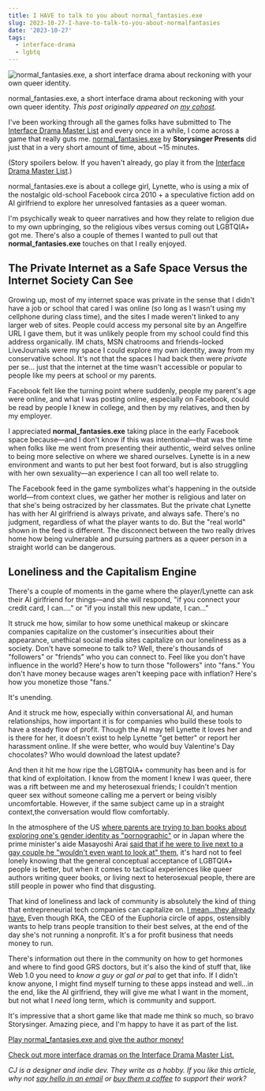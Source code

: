 ```yaml
---
title: I HAVE to talk to you about normal_fantasies.exe
slug: 2023-10-27-I-have-to-talk-to-you-about-normalfantasies
date: '2023-10-27'
tags:
  - interface-drama
  - lgbtq
---
```


![normal_fantasies.exe, a short interface drama about reckoning with your own queer identity.](https://illuminesce.net/blog/posts/images/normal_fantasies.png)

<div class="caption">normal_fantasies.exe, a short interface drama about reckoning with your own queer identity. <em>This post originally appeared on <a href="https://cohost.org/illuminesce/post/3315030-i-have-to-talk-to-yo" target="_blank">my cohost</a>.</em></div>

I've been working through all the games folks have submitted to The [Interface Drama Master List](https://illuminesce.net/interface-drama) and every once in a while, I come across a game that really guts me. [normal\_fantasies.exe](https://storysinger-presents.itch.io/normal-fantasies) by **Storysinger Presents** did just that in a very short amount of time, about ~15 minutes.

(Story spoilers below. If you haven't already, go play it from the [Interface Drama Master List](https://illuminesce.net/interface-drama).)

normal\_fantasies.exe is about a college girl, Lynette, who is using a mix of the nostalgic old-school Facebook circa 2010 + a speculative fiction add on AI girlfriend to explore her unresolved fantasies as a queer woman.

I'm psychically weak to queer narratives and how they relate to religion due to my own upbringing, so the religious vibes versus coming out LGBTQIA+ got me. There's also a couple of themes I wanted to pull out that **normal\_fantasies.exe** touches on that I really enjoyed.

## The Private Internet as a Safe Space Versus the Internet Society Can See

Growing up, most of my internet space was private in the sense that I didn't have a job or school that cared I was online (so long as I wasn't using my cellphone during class time), and the sites I made weren't linked to any larger web of sites. People could access my personal site by an Angelfire URL I gave them, but it was unlikely people from my school could find this address organically. IM chats, MSN chatrooms and friends-locked LiveJournals were my space I could explore my own identity, away from my conservative school. It's not that the spaces I had back then were _private_ per se... just that the internet at the time wasn't accessible or popular to people like my peers at school or my parents.

Facebook felt like the turning point where suddenly, people my parent's age were online, and what I was posting online, especially on Facebook, could be read by people I knew in college, and then by my relatives, and then by my employer.

I appreciated **normal\_fantasies.exe** taking place in the early Facebook space because—and I don't know if this was intentional—that was the time when folks like me went from presenting their authentic, weird selves online to being more selective on where we shared ourselves. Lynette is in a new environment and wants to put her best foot forward, but is also struggling with her own sexuality—an experience I can all too well relate to.

The Facebook feed in the game symbolizes what's happening in the outside world—from context clues, we gather her mother is religious and later on that she's being ostracized by her classmates. But the private chat Lynette has with her AI girlfriend is always private, and always safe. There's no judgment, regardless of what the player wants to do. But the "real world" shown in the feed is different. The disconnect between the two really drives home how being vulnerable and pursuing partners as a queer person in a straight world can be dangerous.

## Loneliness and the Capitalism Engine

There's a couple of moments in the game where the player/Lynette can ask their AI girlfriend for things—and she will respond, "if you connect your credit card, I can...." or "if you install this new update, I can..."

It struck me how, similar to how some unethical makeup or skincare companies capitalize on the customer's insecurities about their appearance, unethical social media sites capitalize on our loneliness as a society. Don't have someone to talk to? Well, there's thousands of "followers" or "friends" who you can connect to. Feel like you don't have influence in the world? Here's how to turn those "followers" into "fans." You don't have money because wages aren't keeping pace with inflation? Here's how you monetize those "fans."

It's unending.

And it struck me how, especially within conversational AI, and human relationships, how important it is for companies who build these tools to have a steady flow of profit. Though the AI may tell Lynette it loves her and is there for her, it doesn't exist to help Lynette "get better" or report her harassment online. If she were better, who would buy Valentine's Day chocolates? Who would download the latest update?

And then it hit me how ripe the LGBTQIA+ community has been and is for that kind of exploitation. I know from the moment I knew I was queer, there was a rift between me and my heterosexual friends; I couldn't mention queer sex without someone calling me a pervert or being visibly uncomfortable. However, if the same subject came up in a straight context,the conversation would flow comfortably.

In the atmosphere of the US [where parents are trying to ban books about exploring one's gender identity as "pornographic"](https://www.nytimes.com/2022/05/01/books/maia-kobabe-gender-queer-book-ban.html) or in Japan where the prime minister's aide Masayoshi Arai [said that if he were to live next to a gay couple he "wouldn't even want to look at" them](https://www.bbc.com/news/world-asia-64820191), it's hard not to feel lonely knowing that the general conceptual acceptance of LGBTQIA+ people is better, but when it comes to tactical experiences like queer authors writing queer books, or living next to heterosexual people, there are still people in power who find that disgusting.

That kind of loneliness and lack of community is absolutely the kind of thing that entrepreneurial tech companies can capitalize on. [I mean...they already have.](https://www.theverge.com/2021/5/19/22433056/transgender-tech-apps-euphoria-clarity-solace-bliss) Even though RKA, the CEO of the Euphoria circle of apps, ostensibly wants to help trans people transition to their best selves, at the end of the day she's not running a nonprofit. It's a for profit business that needs money to run.

There's information out there in the community on how to get hormones and where to find good GRS doctors, but it's also the kind of stuff that, like Web 1.0 you need to _know a guy or gal or pal_ to get that info. If I didn't know anyone, I might find myself turning to these apps instead and well...in the end, like the AI girlfriend, they will give me what I want in the moment, but not what I _need_ long term, which is community and support.

It's impressive that a short game like that made me think so much, so bravo Storysinger. Amazing piece, and I'm happy to have it as part of the list.

[Play normal\_fantasies.exe and give the author money!](https://storysinger-presents.itch.io/normal-fantasies)

[Check out more interface dramas on the Interface Drama Master List.](https://illuminesce.net/interface-drama)

_CJ is a designer and indie dev. They write as a hobby. If you like this article, why not [say hello in an email](https://illuminesce.net/contact) or [buy them a coffee](https://ko-fi.com/studioterranova) to support their work?_
